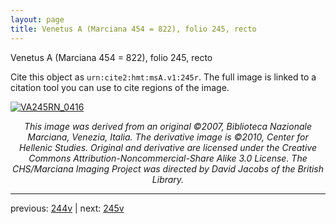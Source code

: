 ```yaml
---
layout: page
title: Venetus A (Marciana 454 = 822), folio 245, recto
---
```


Venetus A (Marciana 454 = 822), folio 245, recto

Cite this object as `urn:cite2:hmt:msA.v1:245r`.  The full image is linked to a citation tool you can use to cite regions of the image.

[![VA245RN_0416](http://www.homermultitext.org/iipsrv?IIIF=/project/homer/pyramidal/deepzoom/hmt/vaimg/2017a/VA245RN_0416.tif/full/800,/0/default.jpg)](http://www.homermultitext.org/ict2/?urn=urn:cite2:hmt:vaimg.2017a:VA245RN_0416) 

<p style="text-align: center; font-style: italic;">This image was derived from an original ©2007, Biblioteca Nazionale Marciana, Venezia, Italia. The derivative image is ©2010, Center for Hellenic Studies. Original and derivative are licensed under the Creative Commons Attribution-Noncommercial-Share Alike 3.0 License. The CHS/Marciana Imaging Project was directed by David Jacobs of the British Library.</p>

---

previous: [244v](../244v/) | next: [245v](../245v/)